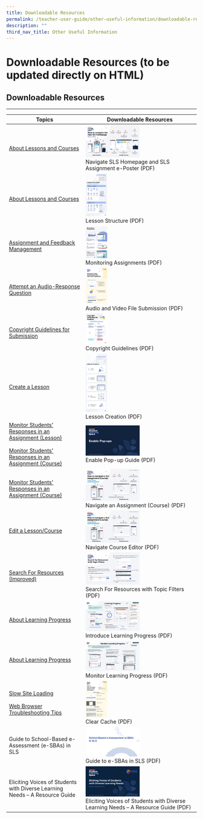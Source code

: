 ```yaml
---
title: Downloadable Resources
permalink: /teacher-user-guide/other-useful-information/downloadable-resources/
description: ""
third_nav_title: Other Useful Information
---
```

<h1 id="downloadable-resources-to-be-updated-directly-on-html-">Downloadable Resources (to be updated directly on HTML)</h1>

<h2 id="-downloadable-resources-">Downloadable Resources</h2>
<hr>
<table class="sug-datatable basic">
  <thead>
    <tr>
      <th>Topics</th>
      <th>Downloadable Resources</th>
    </tr>
  </thead>
  <tbody>
    <tr>
      <td><a target="_blank" href="../../../vle/teacher/LessonManagement/AboutLessons.html">About Lessons and Courses</a></td>
      <td><a download="" href="/files/Userguide/Useful%20Resources/Lesson-Navigation-ePoster.pdf"><img width="50%" src="/images/2Teacher/Useful%20Resources/Lesson-Navigation-ePoster.png"></a><br>Navigate SLS Homepage and SLS Assignment e-Poster (PDF)</td>
    </tr>
    <tr>
      <td><a target="_blank" href="../../../vle/teacher/LessonManagement/AboutLessons.html">About Lessons and Courses</a></td>
      <td><a download="" href="/files/Userguide/Useful%20Resources/LessonStructure.pdf"><img width="20%" src="/images/2Teacher/Useful%20Resources/LessonStructure.png"></a><br>Lesson Structure (PDF)</td>
    </tr>
    <tr>
      <td><a target="_blank" href="../../../vle/teacher/AssignmentFeedback/CreateAssignment.html">Assignment and Feedback Management</a></td>
      <td><a download="" href="/files/Userguide/Useful%20Resources/MonitoringAssignmentsInfographic.pdf"><img width="20%" src="/images/2Teacher/Useful%20Resources/MonitoringAssignmentsInfographic.png"></a><br>Monitoring Assignments (PDF)</td>
    </tr>
    <tr>
      <td><a target="_blank" href="../../../../../students/user-guide/vle/student/Assignments/AttemptARQ.html">Attempt an Audio-Response Question</a></td>
      <td><a download="" href="/files/Userguide/Useful%20Resources/AudioVideoFile-Submission.pdf"><img width="20%" src="/images/2Teacher/Useful%20Resources/AudioVideoFile-Submission.png"></a><br>Audio and Video File Submission (PDF)</td>
    </tr>
    <tr>
      <td><a target="_blank" href="../../../vle/teacher/LessonResources/CopyrightGuidelines.html">Copyright Guidelines for Submission</a></td>
      <td><a download="" href="/files/Userguide/Useful%20Resources/CopyrightGuidelineGraphic.pdf"><img width="20%" src="/images/2Teacher/Useful%20Resources/CopyrightGuidelineGraphic.png"></a><br>Copyright Guidelines (PDF)</td>
    </tr>
    <tr>
      <td><a target="_blank" href="../../../vle/teacher/LessonManagement/CreateLesson.html">Create a Lesson</a></td>
      <td><a download="" href="/files/Userguide/Useful%20Resources/LessonCreation.pdf"><img width="20%" src="/images/2Teacher/Useful%20Resources/LessonCreation.png"></a><br>Lesson Creation (PDF)</td>
    </tr>
    <tr>
      <td><a target="_blank" href="../../../vle/teacher/AssignmentFeedback/MonitorResponses.html">Monitor Students' Responses in an Assignment (Lesson)</a><br><br><a target="_blank" href="../../../vle/teacher/AssignmentFeedback/MonitorCourse.html">Monitor Students' Responses in an Assignment (Course)</a></td>
      <td><a download="" href="/files/Userguide/Useful%20Resources/Enable-Pop-ups-Guide.pdf"><img width="50%" src="/images/2Teacher/Useful%20Resources/Enable-Pop-ups-Guide.png"></a><br>Enable Pop-up Guide (PDF)</td>
    </tr>
    <tr>
      <td><a target="_blank" href="../../../vle/teacher/AssignmentFeedback/MonitorCourse.html">Monitor Students' Responses in an Assignment (Course)</a></td>
      <td><a download="" href="/files/Userguide/Useful%20Resources/Navigate-Course-Primer.pdf"><img width="50%" src="/images/2Teacher/Useful%20Resources/Navigate-Course-Primer.png"></a><br>Navigate an Assignment (Course) (PDF)</td>
    </tr>
    <tr>
      <td><a target="_blank" href="../../../vle/teacher/LessonManagement/EditLesson.html">Edit a Lesson/Course</a></td>
      <td><a download="" href="/files/Userguide/Useful%20Resources/Navigate-Course-Primer.pdf"><img width="50%" src="/images/2Teacher/Useful%20Resources/Navigate-Course-Primer.png"></a><br>Navigate Course Editor (PDF)</td>
    </tr>
    <tr>
      <td><a target="_blank" href="../../../vle/teacher/LessonResources/SearchForResources.html">Search For Resources (Improved)</a></td>
      <td><a download="" href="/files/Userguide/Useful%20Resources/Search-For-Resources-with-Topic-Filters.pdf"><img width="50%" src="/images/2Teacher/Useful%20Resources/TopicFilters.png"></a><br>Search For Resources with Topic Filters (PDF)</td>
    </tr>
    <tr>
      <td><a target="_blank" href="../../../vle/teacher/LearningProgress/About.html">About Learning Progress</a></td>
      <td><a download="" href="/files/Userguide/Useful%20Resources/Intro-Learning-Progress.pdf"><img width="50%" src="/images/2Teacher/Useful%20Resources/IntroLearningProgress.png"></a><br>Introduce Learning Progress (PDF)</td>
    </tr>
    <tr>
      <td><a target="_blank" href="../../../vle/teacher/LearningProgress/About.html">About Learning Progress</a></td>
      <td><a download="" href="/files/Userguide/Useful%20Resources/Monitor-Learning-Progress.pdf"><img width="50%" src="/images/2Teacher/Useful%20Resources/MonitorLearningProgress.png"></a><br>Monitor Learning Progress (PDF)</td>
    </tr>
    <tr>
      <td><a target="_blank" href="../../../../../user-guide/vle/logintroubleshooting/LoginTroubleshooting/SlowSiteLoading.html">Slow Site Loading</a><br><br><a target="_blank" href="../../../../../user-guide/vle/logintroubleshooting/LoginTroubleshooting/WebBrowserTroubleshooting.html">Web Browser Troubleshooting Tips</a></td>
      <td><a download="" href="/files/Login%20Troubleshooting/Clear-Cache.pdf"><img width="20%" src="/images/4Troubleshooting/Clear-Cache.png"></a><br>Clear Cache (PDF)</td>
    </tr>
    <tr>
      <td><p>Guide to School-Based e-Assessment (e-SBAs) in SLS</p></td>
      <td><a download="" href="/files/Userguide/Useful%20Resources/e-assessment-guide-for-SLS.pdf"><img width="50%" src="/images/2Teacher/Useful%20Resources/e-assessment-guide-for-SLS.png"></a><br>Guide to e-SBAs in SLS (PDF)</td>
    </tr>
    <tr>
      <td><p>Eliciting Voices of Students with Diverse Learning Needs – A Resource Guide</p></td>
      <td><a download="" href="http://for.edu.sg/EVS"><img width="50%" src="/images/2Teacher/Useful%20Resources/cotf.png"></a><br>Eliciting Voices of Students with Diverse Learning Needs – A Resource Guide (PDF)</td>
    </tr>
  </tbody>
</table>